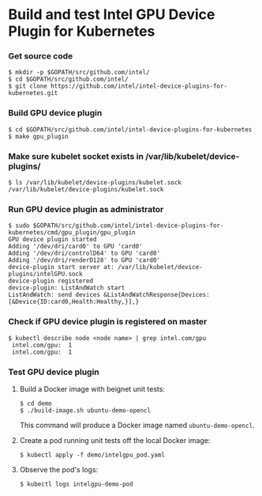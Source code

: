 # Build and test Intel GPU Device Plugin for Kubernetes

### Get source code
```
$ mkdir -p $GOPATH/src/github.com/intel/
$ cd $GOPATH/src/github.com/intel/
$ git clone https://github.com/intel/intel-device-plugins-for-kubernetes.git
```

### Build GPU device plugin
```
$ cd $GOPATH/src/github.com/intel/intel-device-plugins-for-kubernetes
$ make gpu_plugin
```

### Make sure kubelet socket exists in /var/lib/kubelet/device-plugins/
```
$ ls /var/lib/kubelet/device-plugins/kubelet.sock
/var/lib/kubelet/device-plugins/kubelet.sock
```

### Run GPU device plugin as administrator
```
$ sudo $GOPATH/src/github.com/intel/intel-device-plugins-for-kubernetes/cmd/gpu_plugin/gpu_plugin
GPU device plugin started
Adding '/dev/dri/card0' to GPU 'card0'
Adding '/dev/dri/controlD64' to GPU 'card0'
Adding '/dev/dri/renderD128' to GPU 'card0'
device-plugin start server at: /var/lib/kubelet/device-plugins/intelGPU.sock
device-plugin registered
device-plugin: ListAndWatch start
ListAndWatch: send devices &ListAndWatchResponse{Devices:[&Device{ID:card0,Health:Healthy,}],}
```

### Check if GPU device plugin is registered on master
```
$ kubectl describe node <node name> | grep intel.com/gpu
 intel.com/gpu:  1
 intel.com/gpu:  1
```

### Test GPU device plugin

1. Build a Docker image with beignet unit tests:

   ```
   $ cd demo
   $ ./build-image.sh ubuntu-demo-opencl
   ```

   This command will produce a Docker image named `ubuntu-demo-opencl`.

2. Create a pod running unit tests off the local Docker image:
   ```
   $ kubectl apply -f demo/intelgpu_pod.yaml
   ```

3. Observe the pod's logs:
   ```
   $ kubectl logs intelgpu-demo-pod
   ```
